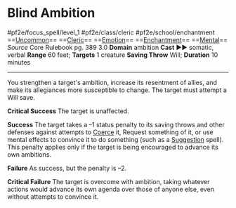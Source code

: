 # Blind Ambition
#pf2e/focus_spell/level_1 #pf2e/class/cleric #pf2e/school/enchantment 
==[Uncommon](Uncommon.md)== ==[Cleric](Cleric.md)== ==[Emotion](Emotion.md)== ==[Enchantment](Enchantment.md)== ==[Mental](Mental.md)==
*Source* Core Rulebook pg. 389 3.0
**Domain** ambition
**Cast** ►► somatic, verbal
**Range** 60 feet; **Targets** 1 creature
**Saving Throw** Will; **Duration** 10 minutes

---
You strengthen a target's ambition, increase its resentment of allies, and make its allegiances more susceptible to change. The target must attempt a Will save.

**Critical Success** The target is unaffected.

**Success** The target takes a –1 status penalty to its saving throws and other defenses against attempts to [Coerce](Coerce.md) it, Request something of it, or use mental effects to convince it to do something (such as a [Suggestion](Suggestion.md) spell). This penalty applies only if the target is being encouraged to advance its own ambitions.

**Failure** As success, but the penalty is –2.

**Critical Failure** The target is overcome with ambition, taking whatever actions would advance its own agenda over those of anyone else, even without attempts to convince it.